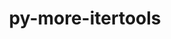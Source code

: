 ---
title: "py-more-itertools"
layout: cache
categories: [package, develop]
meta: {"compilers": ["gcc@=11.4.0", "gcc@=9.4.0", "oneapi@=2024.2.1"], "num_specs": 23, "num_specs_by_stack": {"e4s": 14, "e4s-neoverse_v1": 2, "e4s-oneapi": 6, "e4s-power": 1, "root": 23}, "oss": ["ubuntu20.04", "ubuntu22.04"], "platforms": ["linux"], "stacks": ["e4s", "e4s-neoverse_v1", "e4s-oneapi", "e4s-power", "root"], "targets": ["neoverse_v1", "ppc64le", "x86_64_v3"], "versions": ["9.1.0"]}
spec_details: [{"compiler": "gcc@=9.4.0", "hash": "dfovsl3ggvqg33h6m3qa2gkmn7etxrjk", "os": "ubuntu20.04", "platform": "linux", "size": "-", "stacks": ["e4s-power", "root"], "tarball": "https://binaries.spack.io/develop/build_cache/linux-ubuntu20.04-ppc64le/gcc-9.4.0/py-more-itertools-9.1.0/linux-ubuntu20.04-ppc64le-gcc-9.4.0-py-more-itertools-9.1.0-dfovsl3ggvqg33h6m3qa2gkmn7etxrjk.spack", "target": "ppc64le", "variants": ["build_system=python_pip"], "versions": ["9.1.0"]}, {"compiler": "gcc@=11.4.0", "hash": "ytugjehcjrw2uyvj4a4upjhwohfb6bsw", "os": "ubuntu22.04", "platform": "linux", "size": "-", "stacks": ["e4s-neoverse_v1", "root"], "tarball": "https://binaries.spack.io/develop/build_cache/linux-ubuntu22.04-neoverse_v1/gcc-11.4.0/py-more-itertools-9.1.0/linux-ubuntu22.04-neoverse_v1-gcc-11.4.0-py-more-itertools-9.1.0-ytugjehcjrw2uyvj4a4upjhwohfb6bsw.spack", "target": "neoverse_v1", "variants": ["build_system=python_pip"], "versions": ["9.1.0"]}, {"compiler": "gcc@=11.4.0", "hash": "iif34x5tc6viat6fr4dodme3th6qywjf", "os": "ubuntu22.04", "platform": "linux", "size": "-", "stacks": ["e4s-neoverse_v1", "root"], "tarball": "https://binaries.spack.io/develop/build_cache/linux-ubuntu22.04-neoverse_v1/gcc-11.4.0/py-more-itertools-9.1.0/linux-ubuntu22.04-neoverse_v1-gcc-11.4.0-py-more-itertools-9.1.0-iif34x5tc6viat6fr4dodme3th6qywjf.spack", "target": "neoverse_v1", "variants": ["build_system=python_pip"], "versions": ["9.1.0"]}, {"compiler": "gcc@=11.4.0", "hash": "3tuhi6kiggprglzh5eo6bvnbs2vswl3q", "os": "ubuntu22.04", "platform": "linux", "size": "-", "stacks": ["e4s", "root"], "tarball": "https://binaries.spack.io/develop/build_cache/linux-ubuntu22.04-x86_64_v3/gcc-11.4.0/py-more-itertools-9.1.0/linux-ubuntu22.04-x86_64_v3-gcc-11.4.0-py-more-itertools-9.1.0-3tuhi6kiggprglzh5eo6bvnbs2vswl3q.spack", "target": "x86_64_v3", "variants": ["build_system=python_pip"], "versions": ["9.1.0"]}, {"compiler": "gcc@=11.4.0", "hash": "osyc46jmizj7dixcd6lfncovsx5vlkkc", "os": "ubuntu22.04", "platform": "linux", "size": "-", "stacks": ["e4s", "root"], "tarball": "https://binaries.spack.io/develop/build_cache/linux-ubuntu22.04-x86_64_v3/gcc-11.4.0/py-more-itertools-9.1.0/linux-ubuntu22.04-x86_64_v3-gcc-11.4.0-py-more-itertools-9.1.0-osyc46jmizj7dixcd6lfncovsx5vlkkc.spack", "target": "x86_64_v3", "variants": ["build_system=python_pip"], "versions": ["9.1.0"]}, {"compiler": "gcc@=11.4.0", "hash": "llyry7yprthv4o65cpo6efyic5un73ef", "os": "ubuntu22.04", "platform": "linux", "size": "-", "stacks": ["e4s", "root"], "tarball": "https://binaries.spack.io/develop/build_cache/linux-ubuntu22.04-x86_64_v3/gcc-11.4.0/py-more-itertools-9.1.0/linux-ubuntu22.04-x86_64_v3-gcc-11.4.0-py-more-itertools-9.1.0-llyry7yprthv4o65cpo6efyic5un73ef.spack", "target": "x86_64_v3", "variants": ["build_system=python_pip"], "versions": ["9.1.0"]}, {"compiler": "gcc@=11.4.0", "hash": "sz3w4l7qqrk3dzkdezqz2kv3azd6auxn", "os": "ubuntu22.04", "platform": "linux", "size": "-", "stacks": ["e4s", "root"], "tarball": "https://binaries.spack.io/develop/build_cache/linux-ubuntu22.04-x86_64_v3/gcc-11.4.0/py-more-itertools-9.1.0/linux-ubuntu22.04-x86_64_v3-gcc-11.4.0-py-more-itertools-9.1.0-sz3w4l7qqrk3dzkdezqz2kv3azd6auxn.spack", "target": "x86_64_v3", "variants": ["build_system=python_pip"], "versions": ["9.1.0"]}, {"compiler": "gcc@=11.4.0", "hash": "5hxaioaugus7td3bbuemcgbrqlirqwbm", "os": "ubuntu22.04", "platform": "linux", "size": "-", "stacks": ["e4s", "root"], "tarball": "https://binaries.spack.io/develop/build_cache/linux-ubuntu22.04-x86_64_v3/gcc-11.4.0/py-more-itertools-9.1.0/linux-ubuntu22.04-x86_64_v3-gcc-11.4.0-py-more-itertools-9.1.0-5hxaioaugus7td3bbuemcgbrqlirqwbm.spack", "target": "x86_64_v3", "variants": ["build_system=python_pip"], "versions": ["9.1.0"]}, {"compiler": "gcc@=11.4.0", "hash": "mohhsq5obx4byeussb4yci264nb7lna2", "os": "ubuntu22.04", "platform": "linux", "size": "-", "stacks": ["e4s", "root"], "tarball": "https://binaries.spack.io/develop/build_cache/linux-ubuntu22.04-x86_64_v3/gcc-11.4.0/py-more-itertools-9.1.0/linux-ubuntu22.04-x86_64_v3-gcc-11.4.0-py-more-itertools-9.1.0-mohhsq5obx4byeussb4yci264nb7lna2.spack", "target": "x86_64_v3", "variants": ["build_system=python_pip"], "versions": ["9.1.0"]}, {"compiler": "gcc@=11.4.0", "hash": "wwfgyl6xkc7ktsaqmzaec4ebhoatlkhd", "os": "ubuntu22.04", "platform": "linux", "size": "-", "stacks": ["e4s", "root"], "tarball": "https://binaries.spack.io/develop/build_cache/linux-ubuntu22.04-x86_64_v3/gcc-11.4.0/py-more-itertools-9.1.0/linux-ubuntu22.04-x86_64_v3-gcc-11.4.0-py-more-itertools-9.1.0-wwfgyl6xkc7ktsaqmzaec4ebhoatlkhd.spack", "target": "x86_64_v3", "variants": ["build_system=python_pip"], "versions": ["9.1.0"]}, {"compiler": "gcc@=11.4.0", "hash": "inpk3wyxjq6srhoqcxxh22cvcdfqoy7e", "os": "ubuntu22.04", "platform": "linux", "size": "-", "stacks": ["e4s", "root"], "tarball": "https://binaries.spack.io/develop/build_cache/linux-ubuntu22.04-x86_64_v3/gcc-11.4.0/py-more-itertools-9.1.0/linux-ubuntu22.04-x86_64_v3-gcc-11.4.0-py-more-itertools-9.1.0-inpk3wyxjq6srhoqcxxh22cvcdfqoy7e.spack", "target": "x86_64_v3", "variants": ["build_system=python_pip"], "versions": ["9.1.0"]}, {"compiler": "gcc@=11.4.0", "hash": "ukevcpsu6pumyyppy6cgzhskmrhazutg", "os": "ubuntu22.04", "platform": "linux", "size": "-", "stacks": ["e4s", "root"], "tarball": "https://binaries.spack.io/develop/build_cache/linux-ubuntu22.04-x86_64_v3/gcc-11.4.0/py-more-itertools-9.1.0/linux-ubuntu22.04-x86_64_v3-gcc-11.4.0-py-more-itertools-9.1.0-ukevcpsu6pumyyppy6cgzhskmrhazutg.spack", "target": "x86_64_v3", "variants": ["build_system=python_pip"], "versions": ["9.1.0"]}, {"compiler": "gcc@=11.4.0", "hash": "2oegrg7sl5sxxzgftafsfznqcx3wtvpj", "os": "ubuntu22.04", "platform": "linux", "size": "-", "stacks": ["e4s", "root"], "tarball": "https://binaries.spack.io/develop/build_cache/linux-ubuntu22.04-x86_64_v3/gcc-11.4.0/py-more-itertools-9.1.0/linux-ubuntu22.04-x86_64_v3-gcc-11.4.0-py-more-itertools-9.1.0-2oegrg7sl5sxxzgftafsfznqcx3wtvpj.spack", "target": "x86_64_v3", "variants": ["build_system=python_pip"], "versions": ["9.1.0"]}, {"compiler": "gcc@=11.4.0", "hash": "vsttf626osqaff26s4qafyf4nmbo2ejt", "os": "ubuntu22.04", "platform": "linux", "size": "-", "stacks": ["e4s", "root"], "tarball": "https://binaries.spack.io/develop/build_cache/linux-ubuntu22.04-x86_64_v3/gcc-11.4.0/py-more-itertools-9.1.0/linux-ubuntu22.04-x86_64_v3-gcc-11.4.0-py-more-itertools-9.1.0-vsttf626osqaff26s4qafyf4nmbo2ejt.spack", "target": "x86_64_v3", "variants": ["build_system=python_pip"], "versions": ["9.1.0"]}, {"compiler": "gcc@=11.4.0", "hash": "pjkui67vhlw4zye4prhp3vsbqvfm2lys", "os": "ubuntu22.04", "platform": "linux", "size": "-", "stacks": ["e4s", "root"], "tarball": "https://binaries.spack.io/develop/build_cache/linux-ubuntu22.04-x86_64_v3/gcc-11.4.0/py-more-itertools-9.1.0/linux-ubuntu22.04-x86_64_v3-gcc-11.4.0-py-more-itertools-9.1.0-pjkui67vhlw4zye4prhp3vsbqvfm2lys.spack", "target": "x86_64_v3", "variants": ["build_system=python_pip"], "versions": ["9.1.0"]}, {"compiler": "gcc@=11.4.0", "hash": "m7lqfr6i3t5c7sph44cqd4uaijbobaxh", "os": "ubuntu22.04", "platform": "linux", "size": "-", "stacks": ["e4s", "root"], "tarball": "https://binaries.spack.io/develop/build_cache/linux-ubuntu22.04-x86_64_v3/gcc-11.4.0/py-more-itertools-9.1.0/linux-ubuntu22.04-x86_64_v3-gcc-11.4.0-py-more-itertools-9.1.0-m7lqfr6i3t5c7sph44cqd4uaijbobaxh.spack", "target": "x86_64_v3", "variants": ["build_system=python_pip"], "versions": ["9.1.0"]}, {"compiler": "gcc@=11.4.0", "hash": "is3eejghtaejrwyt33txe6tbiofwxrjz", "os": "ubuntu22.04", "platform": "linux", "size": "-", "stacks": ["e4s", "root"], "tarball": "https://binaries.spack.io/develop/build_cache/linux-ubuntu22.04-x86_64_v3/gcc-11.4.0/py-more-itertools-9.1.0/linux-ubuntu22.04-x86_64_v3-gcc-11.4.0-py-more-itertools-9.1.0-is3eejghtaejrwyt33txe6tbiofwxrjz.spack", "target": "x86_64_v3", "variants": ["build_system=python_pip"], "versions": ["9.1.0"]}, {"compiler": "oneapi@=2024.2.1", "hash": "jtavbtgjq2j4ykvq3ymnpgsowetbjze6", "os": "ubuntu22.04", "platform": "linux", "size": "-", "stacks": ["e4s-oneapi", "root"], "tarball": "https://binaries.spack.io/develop/build_cache/linux-ubuntu22.04-x86_64_v3/oneapi-2024.2.1/py-more-itertools-9.1.0/linux-ubuntu22.04-x86_64_v3-oneapi-2024.2.1-py-more-itertools-9.1.0-jtavbtgjq2j4ykvq3ymnpgsowetbjze6.spack", "target": "x86_64_v3", "variants": ["build_system=python_pip"], "versions": ["9.1.0"]}, {"compiler": "oneapi@=2024.2.1", "hash": "strx3szac2suylkisg7o6bskle7ok2ov", "os": "ubuntu22.04", "platform": "linux", "size": "-", "stacks": ["e4s-oneapi", "root"], "tarball": "https://binaries.spack.io/develop/build_cache/linux-ubuntu22.04-x86_64_v3/oneapi-2024.2.1/py-more-itertools-9.1.0/linux-ubuntu22.04-x86_64_v3-oneapi-2024.2.1-py-more-itertools-9.1.0-strx3szac2suylkisg7o6bskle7ok2ov.spack", "target": "x86_64_v3", "variants": ["build_system=python_pip"], "versions": ["9.1.0"]}, {"compiler": "oneapi@=2024.2.1", "hash": "ukeqpp4ru7e2bp5qpdvsc3x6d5iklixe", "os": "ubuntu22.04", "platform": "linux", "size": "-", "stacks": ["e4s-oneapi", "root"], "tarball": "https://binaries.spack.io/develop/build_cache/linux-ubuntu22.04-x86_64_v3/oneapi-2024.2.1/py-more-itertools-9.1.0/linux-ubuntu22.04-x86_64_v3-oneapi-2024.2.1-py-more-itertools-9.1.0-ukeqpp4ru7e2bp5qpdvsc3x6d5iklixe.spack", "target": "x86_64_v3", "variants": ["build_system=python_pip"], "versions": ["9.1.0"]}, {"compiler": "oneapi@=2024.2.1", "hash": "ys5y2d5ro7gmloulq3ncvskjroqgcoi6", "os": "ubuntu22.04", "platform": "linux", "size": "-", "stacks": ["e4s-oneapi", "root"], "tarball": "https://binaries.spack.io/develop/build_cache/linux-ubuntu22.04-x86_64_v3/oneapi-2024.2.1/py-more-itertools-9.1.0/linux-ubuntu22.04-x86_64_v3-oneapi-2024.2.1-py-more-itertools-9.1.0-ys5y2d5ro7gmloulq3ncvskjroqgcoi6.spack", "target": "x86_64_v3", "variants": ["build_system=python_pip"], "versions": ["9.1.0"]}, {"compiler": "oneapi@=2024.2.1", "hash": "kza3c6muyp5bmatriz4tpcm3elcmfefi", "os": "ubuntu22.04", "platform": "linux", "size": "-", "stacks": ["e4s-oneapi", "root"], "tarball": "https://binaries.spack.io/develop/build_cache/linux-ubuntu22.04-x86_64_v3/oneapi-2024.2.1/py-more-itertools-9.1.0/linux-ubuntu22.04-x86_64_v3-oneapi-2024.2.1-py-more-itertools-9.1.0-kza3c6muyp5bmatriz4tpcm3elcmfefi.spack", "target": "x86_64_v3", "variants": ["build_system=python_pip"], "versions": ["9.1.0"]}, {"compiler": "oneapi@=2024.2.1", "hash": "v2yrgnculsmvmfr54a7xqve4qfvl7fpa", "os": "ubuntu22.04", "platform": "linux", "size": "-", "stacks": ["e4s-oneapi", "root"], "tarball": "https://binaries.spack.io/develop/build_cache/linux-ubuntu22.04-x86_64_v3/oneapi-2024.2.1/py-more-itertools-9.1.0/linux-ubuntu22.04-x86_64_v3-oneapi-2024.2.1-py-more-itertools-9.1.0-v2yrgnculsmvmfr54a7xqve4qfvl7fpa.spack", "target": "x86_64_v3", "variants": ["build_system=python_pip"], "versions": ["9.1.0"]}]
---